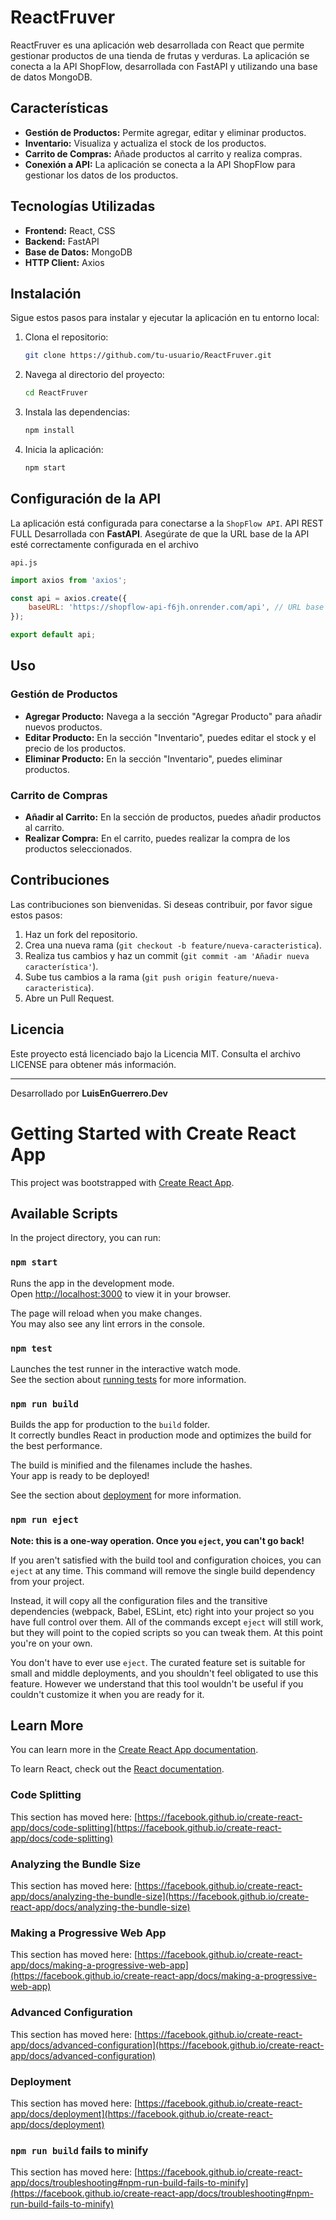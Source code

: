 # ReactFruver

ReactFruver es una aplicación web desarrollada con React que permite gestionar productos de una tienda de frutas y verduras. La aplicación se conecta a la API ShopFlow, desarrollada con FastAPI y utilizando una base de datos MongoDB.

## Características

- **Gestión de Productos:** Permite agregar, editar y eliminar productos.
- **Inventario:** Visualiza y actualiza el stock de los productos.
- **Carrito de Compras:** Añade productos al carrito y realiza compras.
- **Conexión a API:** La aplicación se conecta a la API ShopFlow para gestionar los datos de los productos.

## Tecnologías Utilizadas

- **Frontend:** React, CSS
- **Backend:** FastAPI
- **Base de Datos:** MongoDB
- **HTTP Client:** Axios

## Instalación

Sigue estos pasos para instalar y ejecutar la aplicación en tu entorno local:

1. Clona el repositorio:
   ```sh
   git clone https://github.com/tu-usuario/ReactFruver.git
   ```

2. Navega al directorio del proyecto:
   ```sh
   cd ReactFruver
   ```

3. Instala las dependencias:
   ```sh
   npm install
   ```

4. Inicia la aplicación:
   ```sh
   npm start
   ```

## Configuración de la API

La aplicación está configurada para conectarse a la `ShopFlow API`. API REST FULL Desarrollada con **FastAPI**. 
Asegúrate de que la URL base de la API esté correctamente configurada en el archivo 

`api.js`

```javascript
import axios from 'axios';

const api = axios.create({
    baseURL: 'https://shopflow-api-f6jh.onrender.com/api', // URL base de la API
});

export default api;
```

## Uso

### Gestión de Productos

- **Agregar Producto:** Navega a la sección "Agregar Producto" para añadir nuevos productos.
- **Editar Producto:** En la sección "Inventario", puedes editar el stock y el precio de los productos.
- **Eliminar Producto:** En la sección "Inventario", puedes eliminar productos.

### Carrito de Compras

- **Añadir al Carrito:** En la sección de productos, puedes añadir productos al carrito.
- **Realizar Compra:** En el carrito, puedes realizar la compra de los productos seleccionados.

## Contribuciones

Las contribuciones son bienvenidas. Si deseas contribuir, por favor sigue estos pasos:

1. Haz un fork del repositorio.
2. Crea una nueva rama (`git checkout -b feature/nueva-caracteristica`).
3. Realiza tus cambios y haz un commit (`git commit -am 'Añadir nueva característica'`).
4. Sube tus cambios a la rama (`git push origin feature/nueva-caracteristica`).
5. Abre un Pull Request.

## Licencia

Este proyecto está licenciado bajo la Licencia MIT. Consulta el archivo LICENSE para obtener más información.

---

Desarrollado por **LuisEnGuerrero.Dev**



# Getting Started with Create React App

This project was bootstrapped with [Create React App](https://github.com/facebook/create-react-app).

## Available Scripts

In the project directory, you can run:

### `npm start`

Runs the app in the development mode.\
Open [http://localhost:3000](http://localhost:3000) to view it in your browser.

The page will reload when you make changes.\
You may also see any lint errors in the console.

### `npm test`

Launches the test runner in the interactive watch mode.\
See the section about [running tests](https://facebook.github.io/create-react-app/docs/running-tests) for more information.

### `npm run build`

Builds the app for production to the `build` folder.\
It correctly bundles React in production mode and optimizes the build for the best performance.

The build is minified and the filenames include the hashes.\
Your app is ready to be deployed!

See the section about [deployment](https://facebook.github.io/create-react-app/docs/deployment) for more information.

### `npm run eject`

**Note: this is a one-way operation. Once you `eject`, you can't go back!**

If you aren't satisfied with the build tool and configuration choices, you can `eject` at any time. This command will remove the single build dependency from your project.

Instead, it will copy all the configuration files and the transitive dependencies (webpack, Babel, ESLint, etc) right into your project so you have full control over them. All of the commands except `eject` will still work, but they will point to the copied scripts so you can tweak them. At this point you're on your own.

You don't have to ever use `eject`. The curated feature set is suitable for small and middle deployments, and you shouldn't feel obligated to use this feature. However we understand that this tool wouldn't be useful if you couldn't customize it when you are ready for it.

## Learn More

You can learn more in the [Create React App documentation](https://facebook.github.io/create-react-app/docs/getting-started).

To learn React, check out the [React documentation](https://reactjs.org/).

### Code Splitting

This section has moved here: [https://facebook.github.io/create-react-app/docs/code-splitting](https://facebook.github.io/create-react-app/docs/code-splitting)

### Analyzing the Bundle Size

This section has moved here: [https://facebook.github.io/create-react-app/docs/analyzing-the-bundle-size](https://facebook.github.io/create-react-app/docs/analyzing-the-bundle-size)

### Making a Progressive Web App

This section has moved here: [https://facebook.github.io/create-react-app/docs/making-a-progressive-web-app](https://facebook.github.io/create-react-app/docs/making-a-progressive-web-app)

### Advanced Configuration

This section has moved here: [https://facebook.github.io/create-react-app/docs/advanced-configuration](https://facebook.github.io/create-react-app/docs/advanced-configuration)

### Deployment

This section has moved here: [https://facebook.github.io/create-react-app/docs/deployment](https://facebook.github.io/create-react-app/docs/deployment)

### `npm run build` fails to minify

This section has moved here: [https://facebook.github.io/create-react-app/docs/troubleshooting#npm-run-build-fails-to-minify](https://facebook.github.io/create-react-app/docs/troubleshooting#npm-run-build-fails-to-minify)
